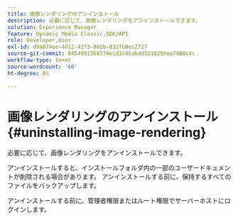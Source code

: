 ```yaml
---
title: 画像レンダリングのアンインストール
description: 必要に応じて、画像レンダリングをアンインストールできます。
solution: Experience Manager
feature: Dynamic Media Classic,SDK/API
role: Developer,User
exl-id: d9a874ee-4d12-42f3-962b-832fb0ec2727
source-git-commit: 8454991568374ecd1c4babdd3210250ea7988c4c
workflow-type: tm+mt
source-wordcount: '60'
ht-degree: 0%

---
```


# 画像レンダリングのアンインストール{#uninstalling-image-rendering}

必要に応じて、画像レンダリングをアンインストールできます。

アンインストールすると、インストールフォルダ内の一部のユーザードキュメントが削除される場合があります。 アンインストールする前に、保持するすべてのファイルをバックアップします。

アンインストールする前に、管理者権限またはルート権限でサーバーホストにログインします。
